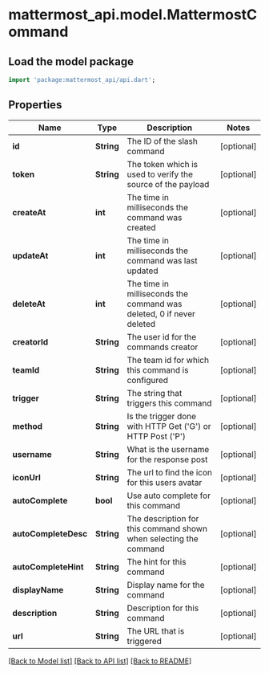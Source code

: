 # mattermost_api.model.MattermostCommand

## Load the model package
```dart
import 'package:mattermost_api/api.dart';
```

## Properties
Name | Type | Description | Notes
------------ | ------------- | ------------- | -------------
**id** | **String** | The ID of the slash command | [optional] 
**token** | **String** | The token which is used to verify the source of the payload | [optional] 
**createAt** | **int** | The time in milliseconds the command was created | [optional] 
**updateAt** | **int** | The time in milliseconds the command was last updated | [optional] 
**deleteAt** | **int** | The time in milliseconds the command was deleted, 0 if never deleted | [optional] 
**creatorId** | **String** | The user id for the commands creator | [optional] 
**teamId** | **String** | The team id for which this command is configured | [optional] 
**trigger** | **String** | The string that triggers this command | [optional] 
**method** | **String** | Is the trigger done with HTTP Get ('G') or HTTP Post ('P') | [optional] 
**username** | **String** | What is the username for the response post | [optional] 
**iconUrl** | **String** | The url to find the icon for this users avatar | [optional] 
**autoComplete** | **bool** | Use auto complete for this command | [optional] 
**autoCompleteDesc** | **String** | The description for this command shown when selecting the command | [optional] 
**autoCompleteHint** | **String** | The hint for this command | [optional] 
**displayName** | **String** | Display name for the command | [optional] 
**description** | **String** | Description for this command | [optional] 
**url** | **String** | The URL that is triggered | [optional] 

[[Back to Model list]](../README.md#documentation-for-models) [[Back to API list]](../README.md#documentation-for-api-endpoints) [[Back to README]](../README.md)


